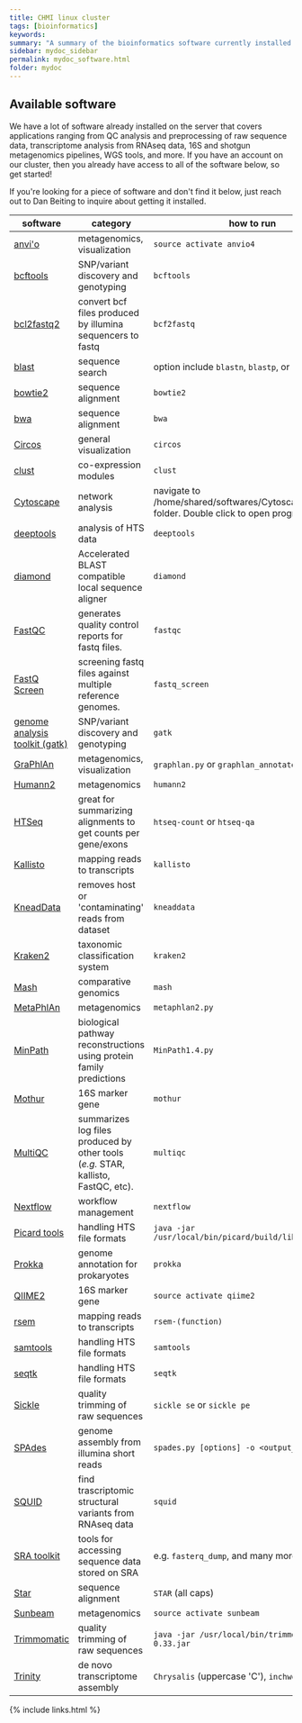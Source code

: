 ```yaml
---
title: CHMI linux cluster
tags: [bioinformatics]
keywords:
summary: "A summary of the bioinformatics software currently installed on our Linux cluster."
sidebar: mydoc_sidebar
permalink: mydoc_software.html
folder: mydoc
---
```


## Available software
We have a lot of software already installed on the server that covers applications ranging from QC analysis and preprocessing of raw sequence data, transcriptome analysis from RNAseq data, 16S and shotgun metagenomics pipelines, WGS tools, and more.  If you have an account on our cluster, then you already have access to all of the software below, so get started!

If you're looking for a piece of software and don't find it below, just reach out to Dan Beiting to inquire about getting it installed.

| software                                                                    | category                             | how to run                                                                                |
|-----------------------------------------------------------------------------|--------------------------------------|-------------------------------------------------------------------------------------------|
| [anvi'o](https://github.com/merenlab/anvio)                                 | metagenomics, visualization          | ```source activate anvio4```                                                              |
| [bcftools](https://samtools.github.io/bcftools/bcftools.html)               | SNP/variant discovery and genotyping | ```bcftools```                                                                            |
| [bcl2fastq2](https://support.illumina.com/downloads/bcl2fastq-conversion-software-v2-20.html)               | convert bcf files produced by illumina sequencers to fastq | ```bcf2fastq```                                                                            |
| [blast](https://blast.ncbi.nlm.nih.gov/Blast.cgi)                           | sequence search                      | option include ```blastn```, ```blastp```, or ```blastx```                                |
| [bowtie2](http://bowtie-bio.sourceforge.net/bowtie2/index.shtml)            | sequence alignment                   | ```bowtie2```                                                                             |
| [bwa](http://bio-bwa.sourceforge.net/)                                      | sequence alignment                   | ```bwa```                                                                                 |
| [Circos](http://circos.ca/)                                                 | general visualization                | ```circos```                                                                              |
| [clust](https://github.com/BaselAbujamous/clust)                            | co-expression modules                | ```clust```                                                                               |
| [Cytoscape](http://www.cytoscape.org/)                                      | network analysis                     | navigate to /home/shared/softwares/Cytoscape_v3.5.1 folder.  Double click to open program |
| [deeptools](https://deeptools.readthedocs.io/en/latest/)                    | analysis of HTS data                 | ```deeptools```                                                                           |
| [diamond](https://github.com/bbuchfink/diamond)                           | Accelerated BLAST compatible local sequence aligner                     | ```diamond```                                |
| [FastQC](https://www.bioinformatics.babraham.ac.uk/projects/fastqc/)                                   | generates quality control reports for fastq files.                   | ```fastqc```                                                                     |
| [FastQ Screen](https://www.bioinformatics.babraham.ac.uk/projects/fastq_screen/)                                   | screening fastq files against multiple reference genomes.                   | ```fastq_screen```                                                                     |
| [genome analysis toolkit (gatk)](https://software.broadinstitute.org/gatk/) | SNP/variant discovery and genotyping | ```gatk```                    |
| [GraPhlAn](https://bitbucket.org/nsegata/graphlan/wiki/Home)                | metagenomics, visualization          | ```graphlan.py``` or ```graphlan_annotate.py```                                                                         |
| [Humann2](https://huttenhower.sph.harvard.edu/humann2)                     | metagenomics                         | ```humann2```                                                                       |
| [HTSeq](https://htseq.readthedocs.io/en/release_0.10.0/)                            | great for summarizing alignments to get counts per gene/exons                | ```htseq-count``` or ```htseq-qa```                                                                               |
| [Kallisto](https://pachterlab.github.io/kallisto/)                          | mapping reads to transcripts         | ```kallisto```                                                                            |
| [KneadData](https://bitbucket.org/biobakery/kneaddata/wiki/Home)                          | removes host or 'contaminating' reads from dataset         | ```kneaddata```                                                                            |
| [Kraken2](https://ccb.jhu.edu/software/kraken/)                          | taxonomic classification system         | ```kraken2```                                                                            |
| [Mash](http://mash.readthedocs.io/en/latest/)                               | comparative genomics                 | ```mash```                                                                                |
| [MetaPhlAn](https://bitbucket.org/biobakery/metaphlan2)                     | metagenomics                         | ```metaphlan2.py```                                                                       |
| [MinPath](http://omics.informatics.indiana.edu/MinPath/)                            | biological pathway reconstructions using protein family predictions                | ```MinPath1.4.py```                                                                               |
| [Mothur](https://www.mothur.org/)                                           | 16S marker gene                      | ```mothur```                                                                              |
| [MultiQC](http://multiqc.info)                                   | summarizes log files produced by other tools (*e.g.* STAR, kallisto, FastQC, etc).                   | ```multiqc```                                                                     |
| [Nextflow](https://www.nextflow.io)                                         | workflow management                  | ```nextflow```                                                                            |
| [Picard tools](http://broadinstitute.github.io/picard/)                     | handling HTS file formats            | ```java -jar /usr/local/bin/picard/build/libs/picard.jar```                                                                              |
| [Prokka](https://github.com/tseemann/prokka)                     | genome annotation for prokaryotes            | ```prokka```                                                                              |
| [QIIME2](https://qiime2.org/)                                               | 16S marker gene                      | ```source activate qiime2```                                                              |
| [rsem](https://github.com/deweylab/RSEM)                                    | mapping reads to transcripts         | ```rsem-(function)```                                                                     |
| [samtools](http://samtools.sourceforge.net/)                                | handling HTS file formats            | ```samtools```                                                                            |
| [seqtk](https://github.com/lh3/seqtk)                                       | handling HTS file formats            | ```seqtk```                                                                               |
| [Sickle](https://github.com/najoshi/sickle)                            | quality trimming of raw sequences                | ```sickle se``` or ```sickle pe```                                                                               |
| [SPAdes](http://cab.spbu.ru/software/spades/)                                    | genome assembly from illumina short reads         | ```spades.py [options] -o <output_dir>```                                                                     |
| [SQUID](https://github.com/Kingsford-Group/squid)                                    | find trascriptomic structural variants from RNAseq data         | ```squid```                                                                     |
| [SRA toolkit](https://github.com/ncbi/sra-tools/wiki/Downloads)                                    | tools for accessing sequence data stored on SRA         | e.g. ```fasterq_dump```, and many more                                                                     |
| [Star](https://github.com/alexdobin/STAR)                                   | sequence alignment                   | ```STAR``` (all caps)                                                                     |
| [Sunbeam](https://github.com/eclarke/sunbeam/blob/master/Readme.md)         | metagenomics                         | ```source activate sunbeam```                                                             |
| [Trimmomatic](http://www.usadellab.org/cms/?page=trimmomatic)                            | quality trimming of raw sequences                | ```java -jar /usr/local/bin/trimmomatic-0.33.jar```                                                                               |
| [Trinity](https://github.com/trinityrnaseq/trinityrnaseq/wiki)              | de novo transcriptome assembly       | ```Chrysalis``` (uppercase 'C'), ```inchworm```                                           |
{% include links.html %}

